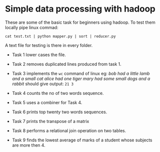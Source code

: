 # Simple data processing with hadoop


These are some of the basic task for beginners using hadoop. To test them locally pipe linux commad: 

`cat test.txt | python mapper.py | sort | reducer.py`

A text file for testing is there in every folder. 


* Task 1 lower cases the file. 

* Task 2 removes duplicated lines produced from task 1.

* Task 3 implements the `wc` command of linux eg:
  *bob had a little lamb and a small cat
   alice had one tiger
   mary had some small dogs and a rabbit*
  should give output: `21 3`

* Task 4 counts the no of two words sequence.

* Task 5 uses a combiner for Task 4.

* Task 6 prints top twenty two words sequences. 

* Task 7 prints the transpose of a matrix 

* Task 8 performs a relational join operation on two tables.

* Task 9 finds the lowest average of marks of a student whose subjects are more then 4. 
